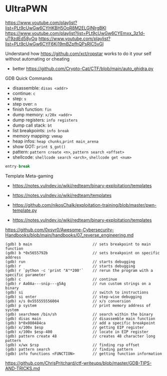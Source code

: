 # UltraPWN

https://www.youtube.com/playlist?list=PLt9cUwGw6CYHKBH5OoR8M2ELGlNlrgBKl
https://www.youtube.com/playlist?list=PLt9cUwGw6CYEmxx_3z1d-uT9zdEd58yOq
https://www.youtube.com/playlist?list=PLt9cUwGw6CYF6Kj19mBZpfhQPsRIC5vGl

Understand how https://github.com/xct/ropstar works to do it your self without automating or cheating


- better https://github.com/Crypto-Cat/CTF/blob/main/auto_ghidra.py

GDB Quick Commands
- disassemble: `disas <addr>`
- continue: `c`
- step: `s`
- step over: `n`
- finish function: `fin`
- dump memory: `x/20x <addr>`
- dump registers: `info registers`
- dump call stack: `bt`
- list breakpoints: `info break`
- memory mapping: `vmmap`
- heap infos: `heap chunks`,`print main_arena`
- show GOT: `print $_got()`
- pattern: `pattern create <n>`, `pattern search <offset>`
- shellcode: `shellcode search <arch>`, `shellcode get <num>`

```c
entry-break

```

Template Meta-gaming 
- https://notes.vulndev.io/wiki/redteam/binary-exploitation/templates

- https://notes.vulndev.io/wiki/redteam/templates
- https://github.com/nikosChalk/exploitation-training/blob/master/pwn-template.py
- https://notes.vulndev.io/wiki/redteam/binary-exploitation/templates


https://github.com/0xsyr0/Awesome-Cybersecurity-Handbooks/blob/main/handbooks/07_reverse_engineering.md
```
(gdb) b main                           // sets breakpoint to main function
(gdb) b *0x5655792b                    // sets breakpoint on specific address
(gdb) run                              // starts debugging
(gdb) r                                // starts debugging
(gdb) r `python -c 'print "A"*200'`    // rerun the program with a specific parameter
(gdb) c                                // continue
(gdb) r Aa0Aa---snip---g5Ag            // run custom strings on a binary
(gdb) si                               // switch to instructions
(gdb) si enter                         // step-wise debugging
(gdb) x/s 0x555555556004               // x/s conversion
(gdb) p system                         // print memory address of system
(gdb) searchmem /bin/sh                // search within the binary
(gdb) disas main                       // disassemble main function
(gdb) b*0x080484ca                     // add a specific breakpoint
(gdb) x/100x $esp                      // getting EIP register
(gdb) x/100x $esp-400                  // locate in EIP register
(gdb) pattern create 48                // creates 48 character long pattern
(gdb) x/wx $rsp                        // finding rsp offset
(gdb) pattern search                   // finding pattern
(gdb) info functions <FUNCTION>        // getting function information
```


https://github.com/ChrisPritchard/ctf-writeups/blob/master/GDB-TIPS-AND-TRICKS.md